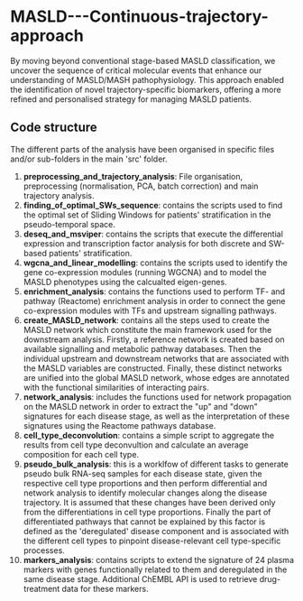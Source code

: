 # MASLD---Continuous-trajectory-approach
By moving beyond conventional stage-based MASLD classification, we uncover the sequence of critical molecular events that enhance our understanding of MASLD/MASH pathophysiology. This approach enabled the identification of novel trajectory-specific biomarkers, offering a more refined and personalised strategy for managing MASLD patients.


## Code structure

The different parts of the analysis have been organised in specific files and/or sub-folders in the main 'src' folder.

1. **preprocessing_and_trajectory_analysis**: File organisation, preprocessing (normalisation, PCA, batch correction) and main trajectory analysis.
2. **finding_of_optimal_SWs_sequence**: contains the scripts used to find the optimal set of Sliding Windows for patients' stratification in the pseudo-temporal space.
3. **deseq_and_msviper**: contains the scripts that execute the differential expression and transcription factor analysis for both discrete and SW-based patients' stratification.
4. **wgcna_and_linear_modelling**: contains the scripts used to identify the gene co-expression modules (running WGCNA) and to model the MASLD phenotypes using the calcualted eigen-genes.
5. **enrichment_analysis**: contains the functions used to perform TF- and pathway (Reactome) enrichment analysis in order to connect the gene co-expression modules with TFs and upstream signalling pathways.
6. **create_MASLD_network**: contains all the steps used to create the MASLD network which constitute the main framework used for the downstream analysis. Firstly, a reference network is created based on available signalling and metabolic pathway databases. Then the individual upstream and downstream networks that are associated with the MASLD variables are constructed. Finally, these distinct networks are unified into the global MASLD network, whose edges are annotated with the functional similarities of interacting pairs.
7. **network_analysis**: includes the functions used for network propagation on the MASLD network in order to extract the "up" and "down" signatures for each disease stage, as well as the interpretation of these signatures using the Reactome pathways database.
8. **cell_type_deconvolution**: contains a simple script to aggregate the results from cell type deconvultion and calculate an average composition for each cell type.
9. **pseudo_bulk_analysis**: this is a worklfow of different tasks to generate pseudo bulk RNA-seq samples for each disease state, given the respective cell type proportions and then perform differential and network analysis to identify molecular changes along the disease trajectory. It is assumed that these changes have been derived only from the differentiations in cell type proportions. Finally the part of differentiated pathways that cannot be explained by this factor is defined as the 'deregulated' disease component and is associated with the different cell types to pinpoint disease-relevant cell type-specific processes.
10. **markers_analysis**: contains scripts to extend the signature of 24 plasma markers with genes functionally related to them and deregulated in the same disease stage. Additional ChEMBL API is used to retrieve drug-treatment data for these markers.